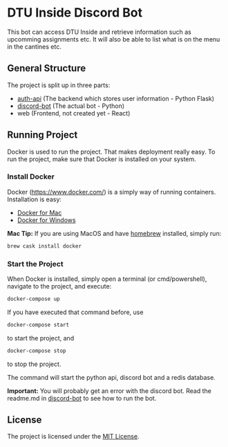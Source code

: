 # DTU Inside Discord Bot

This bot can access DTU Inside and retrieve information such as upcomming assignments etc. It will also be able to list what is on the menu in the cantines etc.

## General Structure

The project is split up in three parts:

- [auth-api](https://github.com/dtuswt/cn-discord-bot/tree/master/auth-api) (The backend which stores user information - Python Flask)
- [discord-bot](https://github.com/dtuswt/cn-discord-bot/tree/master/discord-bot) (The actual bot - Python)
- web (Frontend, not created yet - React)

## Running Project

Docker is used to run the project. That makes deployment really easy. To run the project, make sure that Docker is installed on your system.

### Install Docker

Docker (<https://www.docker.com/>) is a simply way of running containers. Installation is easy:

- [Docker for Mac](https://docs.docker.com/docker-for-mac/install)
- [Docker for Windows](https://docs.docker.com/docker-for-windows/install/)

**Mac Tip:** If you are using MacOS and have [homebrew](https://brew.sh/) installed, simply run:

```bash
brew cask install docker
```

### Start the Project

When Docker is installed, simply open a terminal (or cmd/powershell), navigate to the project, and execute:

```bash
docker-compose up
```

If you have executed that command before, use

```bash
docker-compose start
```

to start the project, and

```bash
docker-compose stop
```

to stop the project.

The command will start the python api, discord bot and a redis database.

**Important:** You will probably get an error with the discord bot. Read the readme.md in [discord-bot](https://github.com/dtuswt/cn-discord-bot/tree/master/discord-bot) to see how to run the bot.

## License

The project is licensed under the [MIT License](https://github.com/dtuswt/cn-discord-bot/tree/master/LICENSE).

